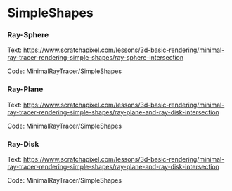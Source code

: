 # SimpleShapes



### Ray-Sphere

Text: https://www.scratchapixel.com/lessons/3d-basic-rendering/minimal-ray-tracer-rendering-simple-shapes/ray-sphere-intersection

Code: MinimalRayTracer/SimpleShapes

### Ray-Plane

Text: https://www.scratchapixel.com/lessons/3d-basic-rendering/minimal-ray-tracer-rendering-simple-shapes/ray-plane-and-ray-disk-intersection

Code: MinimalRayTracer/SimpleShapes

### Ray-Disk

Text: https://www.scratchapixel.com/lessons/3d-basic-rendering/minimal-ray-tracer-rendering-simple-shapes/ray-plane-and-ray-disk-intersection

Code: MinimalRayTracer/SimpleShapes